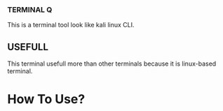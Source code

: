 ### TERMINAL Q ###
This is a terminal tool look like kali linux CLI.
## USEFULL ##
This terminal usefull more than other terminals because it is linux-based terminal.
# How To Use? #

